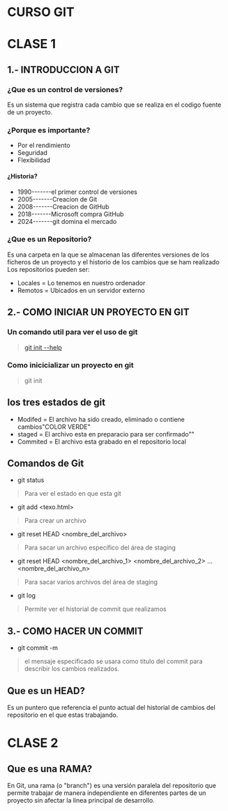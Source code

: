 # **CURSO GIT**
# CLASE 1
## 1.- INTRODUCCION A GIT
### ¿Que es un control de versiones?
Es un sistema que registra cada cambio que se realiza en el codigo fuente de un proyecto.
### ¿Porque es importante?
* Por el rendimiento
* Seguridad
* Flexibilidad
#### ¿Historia?
* 1990-------el primer control de versiones
* 2005-------Creacion de Git
* 2008-------Creacion de GitHub
* 2018-------Microsoft compra GitHub
* 2024-------git domina el mercado
### ¿Que es un Repositorio?
Es una carpeta en la que se almacenan las diferentes versiones de los ficheros de un proyecto y el historio de los cambios que se ham realizado 
Los repositorios pueden ser:
* Locales = Lo tenemos en nuestro ordenador
* Remotos = Ubicados en un servidor externo
## 2.- COMO INICIAR UN PROYECTO EN GIT
### Un comando util para ver el uso de git 
> [git init --help](https://git-scm.com/docs/git-init)
### Como inicicializar un proyecto en git
> git init
## los tres estados de git
* Modifed = El archivo ha sido creado, eliminado o contiene cambios"COLOR VERDE"
* staged = El archivo esta en preparacio para ser confirmado""
* Commited = El archivo esta grabado en el repositorio local
 ## Comandos de Git
 * git status 
 > Para ver el estado en que esta git 
 * git add <texo.html>
 > Para crear un archivo 
 * git reset HEAD <nombre_del_archivo>
 > Para sacar un archivo específico del área de staging
 * git reset HEAD <nombre_del_archivo_1> <nombre_del_archivo_2> ... <nombre_del_archivo_n>
 > Para sacar varios archivos del área de staging 
 * git log
 > Permite ver el historial de commit que realizamos
## 3.- COMO HACER UN COMMIT
* git commit -m 
> el mensaje especificado se usara como titulo del commit para describir los cambios realizados.
## Que es un HEAD?
Es un puntero que referencia el punto actual del historial de cambios del repositorio en el que estas trabajando.
# CLASE 2 
## Que es una RAMA?
En Git, una rama (o "branch") es una versión paralela del repositorio que permite trabajar de manera independiente en diferentes partes de un proyecto sin afectar la línea principal de desarrollo.
